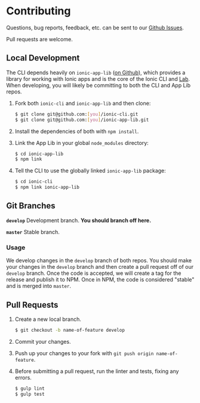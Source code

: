 # Contributing

Questions, bug reports, feedback, etc. can be sent to our [Github Issues](https://github.com/driftyco/ionic-cli/issues).

Pull requests are welcome.

## Local Development

The CLI depends heavily on `ionic-app-lib` ([on Github](https://github.com/driftyco/ionic-app-lib)), which provides a library for working with Ionic apps and is the core of the Ionic CLI and [Lab](http://lab.ionic.io/). When developing, you will likely be committing to both the CLI and App Lib repos.

1. Fork both `ionic-cli` and `ionic-app-lib` and then clone:

    ```bash
    $ git clone git@github.com:[you]/ionic-cli.git
    $ git clone git@github.com:[you]/ionic-app-lib.git
    ```

1. Install the dependencies of both with `npm install`.
1. Link the App Lib in your global `node_modules` directory:

    ```bash
    $ cd ionic-app-lib
    $ npm link
    ```

1. Tell the CLI to use the globally linked `ionic-app-lib` package:

    ```bash
    $ cd ionic-cli
    $ npm link ionic-app-lib
    ```

## Git Branches

**`develop`** Development branch. **You should branch off here.**

**`master`** Stable branch.

### Usage

We develop changes in the `develop` branch of both repos. You should make your
changes in the `develop` branch and then create a pull request off of our
`develop` branch. Once the code is accepted, we will create a tag for the
release and publish it to NPM. Once in NPM, the code is considered "stable" and
is merged into `master`.

## Pull Requests

1. Create a new local branch.

    ```bash
    $ git checkout -b name-of-feature develop
    ```

1. Commit your changes.
1. Push up your changes to your fork with `git push origin name-of-feature`.
1. Before submitting a pull request, run the linter and tests, fixing any errors.

    ```bash
    $ gulp lint
    $ gulp test
    ```

